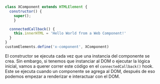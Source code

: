 
```js
class XComponent extends HTMLElement {
  constructor() { 
    super(); 
    } 

  connectedCallback() { 
    this.innerHTML = 'Hello World from a Web Component!' 
  }
}
customElements.define('x-component', XComponent)
```

El constructor se ejecuta cada vez que una instancia del componente se crea. Sin embargo, si tenemos que instanciar al DOM o ejecutar la lógica inicial, vamos a querer correr este código en el ```connectedCallback()``` hook. Este se ejecuta cuando un componente se agrega al DOM, después de eso podemos empezar a renderizar e interactuar con el DOM.